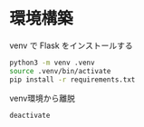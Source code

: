 # 環境構築
venv で Flask をインストールする

```bash
python3 -m venv .venv
source .venv/bin/activate
pip install -r requirements.txt
```

venv環境から離脱
```
deactivate
```